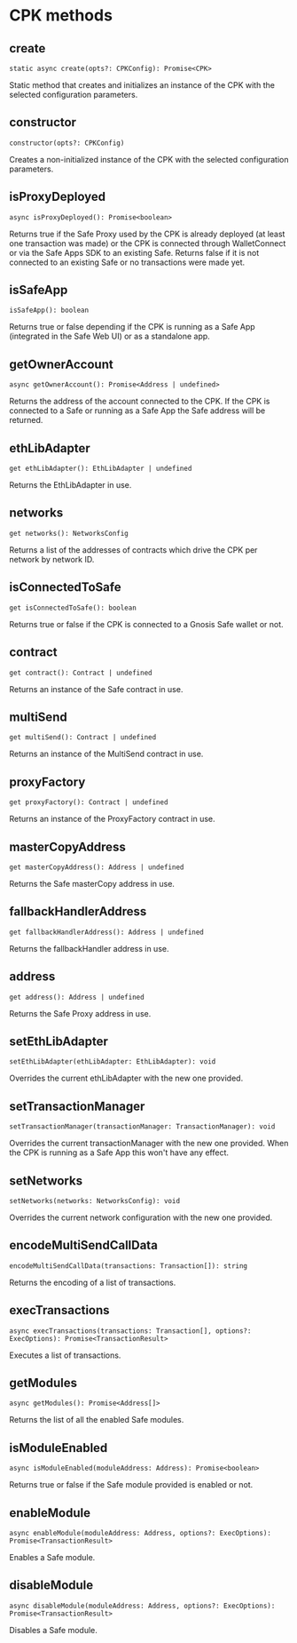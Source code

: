 # CPK methods

## create
```
static async create(opts?: CPKConfig): Promise<CPK>
```
Static method that creates and initializes an instance of the CPK with the selected configuration parameters.

## constructor
```
constructor(opts?: CPKConfig)
```
Creates a non-initialized instance of the CPK with the selected configuration parameters.

## isProxyDeployed
```
async isProxyDeployed(): Promise<boolean>
```
Returns true if the Safe Proxy used by the CPK is already deployed (at least one transaction was made) or the CPK is connected through WalletConnect or via the Safe Apps SDK to an existing Safe. Returns false if it is not connected to an existing Safe or no transactions were made yet.

## isSafeApp
```
isSafeApp(): boolean
```
Returns true or false depending if the CPK is running as a Safe App (integrated in the Safe Web UI) or as a standalone app.

## getOwnerAccount
```
async getOwnerAccount(): Promise<Address | undefined>
```
Returns the address of the account connected to the CPK. If the CPK is connected to a Safe or running as a Safe App the Safe address will be returned.

## ethLibAdapter
```
get ethLibAdapter(): EthLibAdapter | undefined
```
Returns the EthLibAdapter in use.

## networks
```
get networks(): NetworksConfig
```
Returns a list of the addresses of contracts which drive the CPK per network by network ID.

## isConnectedToSafe
```
get isConnectedToSafe(): boolean
```
Returns true or false if the CPK is connected to a Gnosis Safe wallet or not.

## contract
```
get contract(): Contract | undefined
```
Returns an instance of the Safe contract in use.

## multiSend
```
get multiSend(): Contract | undefined
```
Returns an instance of the MultiSend contract in use.

## proxyFactory
```
get proxyFactory(): Contract | undefined
```
Returns an instance of the ProxyFactory contract in use.

## masterCopyAddress
```
get masterCopyAddress(): Address | undefined
```
Returns the Safe masterCopy address in use.

## fallbackHandlerAddress
```
get fallbackHandlerAddress(): Address | undefined
```
Returns the fallbackHandler address in use.

## address
```
get address(): Address | undefined
```
Returns the Safe Proxy address in use.

## setEthLibAdapter
```
setEthLibAdapter(ethLibAdapter: EthLibAdapter): void
```
Overrides the current ethLibAdapter with the new one provided.

## setTransactionManager
```
setTransactionManager(transactionManager: TransactionManager): void
```
Overrides the current transactionManager with the new one provided. When the CPK is running as a Safe App this won't have any effect.

## setNetworks
```
setNetworks(networks: NetworksConfig): void
```
Overrides the current network configuration with the new one provided.

## encodeMultiSendCallData
```
encodeMultiSendCallData(transactions: Transaction[]): string
```
Returns the encoding of a list of transactions.

## execTransactions
```
async execTransactions(transactions: Transaction[], options?: ExecOptions): Promise<TransactionResult>
```
Executes a list of transactions.

## getModules
```
async getModules(): Promise<Address[]>
```
Returns the list of all the enabled Safe modules.

## isModuleEnabled
```
async isModuleEnabled(moduleAddress: Address): Promise<boolean>
```
Returns true or false if the Safe module provided is enabled or not.

## enableModule
```
async enableModule(moduleAddress: Address, options?: ExecOptions): Promise<TransactionResult>
```
Enables a Safe module.

## disableModule
```
async disableModule(moduleAddress: Address, options?: ExecOptions): Promise<TransactionResult>
```
Disables a Safe module.
